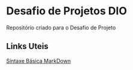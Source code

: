 # Desafio de Projetos DIO
Repositório criado para o Desafio de Projeto

## Links Uteis
[Síntaxe Básica MarkDown](https://www.markdownguide.org/)
